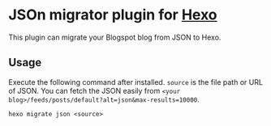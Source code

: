 # JSOn migrator plugin for [Hexo]

This plugin can migrate your Blogspot blog from JSON to Hexo.

## Usage

Execute the following command after installed. `source` is the file path or URL of JSON. You can fetch the JSON easily from `<your blog>/feeds/posts/default?alt=json&max-results=10000`.

```
hexo migrate json <source>
```

[Hexo]: http://zespia.tw/hexo
